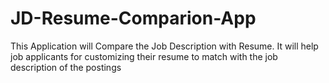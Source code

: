 # JD-Resume-Comparion-App
This Application will Compare the Job Description with Resume. It will help job applicants for customizing their resume to match with the job description of the postings
